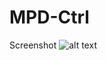 # MPD-Ctrl


Screenshot
![alt text](https://github.com/torumyax/MPD-Ctrl/blob/master/files/bin/MPD-Ctrl_Screenshot1.png?raw=true)
